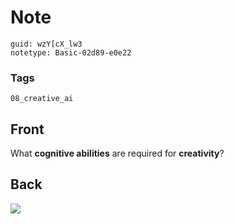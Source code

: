 # Note
```
guid: wzY[cX_lw3
notetype: Basic-02d89-e0e22
```

### Tags
```
08_creative_ai
```

## Front
What <b>cognitive abilities</b> are required for <b>creativity</b>?

## Back
<img src="paste-b94140fad18535b77298816aa68dbca3b3c3b344.jpg">
